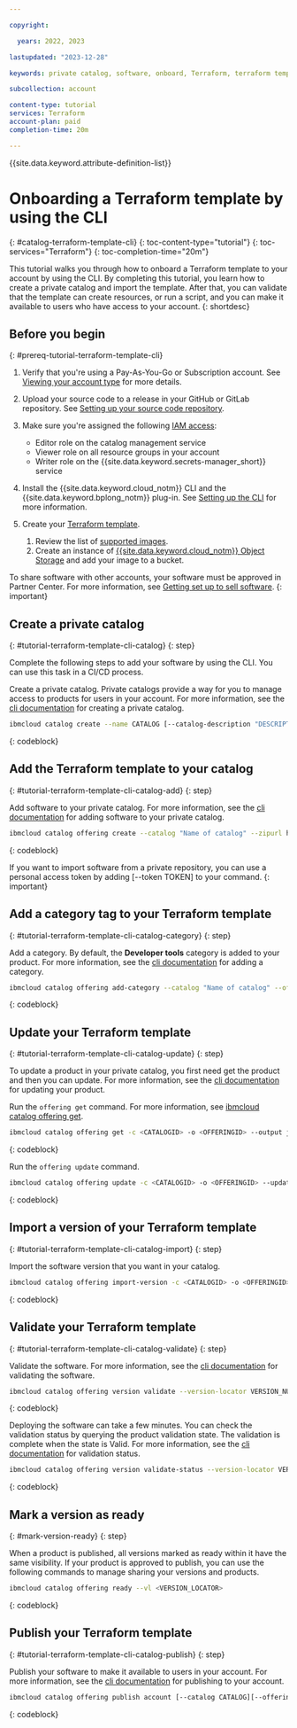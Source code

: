 ```yaml
---

copyright:

  years: 2022, 2023

lastupdated: "2023-12-28"

keywords: private catalog, software, onboard, Terraform, terraform template, cli

subcollection: account

content-type: tutorial
services: Terraform
account-plan: paid
completion-time: 20m

---
```


{{site.data.keyword.attribute-definition-list}}


# Onboarding a Terraform template by using the CLI
{: #catalog-terraform-template-cli}
{: toc-content-type="tutorial"}
{: toc-services="Terraform"}
{: toc-completion-time="20m"}

This tutorial walks you through how to onboard a Terraform template to your account by using the CLI. By completing this tutorial, you learn how to create a private catalog and import the template. After that, you can validate that the template can create resources, or run a script, and you can make it available to users who have access to your account.
{: shortdesc}


## Before you begin
{: #prereq-tutorial-terraform-template-cli}

1. Verify that you're using a Pay-As-You-Go or Subscription account. See [Viewing your account type](/docs/account?topic=account-account_settings#view-acct-type) for more details.
1. Upload your source code to a release in your GitHub or GitLab repository. See [Setting up your source code repository](/docs/sell?topic=sell-source-repo-setup).
1. Make sure you're assigned the following [IAM access](/docs/account?topic=account-groups):

   * Editor role on the catalog management service
   * Viewer role on all resource groups in your account
   * Writer role on the {{site.data.keyword.secrets-manager_short}} service

1. Install the {{site.data.keyword.cloud_notm}} CLI and the {{site.data.keyword.bplong_notm}} plug-in. See [Setting up the CLI](/docs/schematics?topic=schematics-setup-cli) for more information.
1. Create your [Terraform template](/docs/schematics?topic=schematics-create-tf-config).

   1. Review the list of [supported images](/docs/vpc?topic=vpc-about-images).
   1. Create an instance of [{{site.data.keyword.cloud_notm}} Object Storage](/docs/cloud-object-storage?topic=cloud-object-storage-getting-started-cloud-object-storage) and add your image to a bucket.

To share software with other accounts, your software must be approved in Partner Center. For more information, see [Getting set up to sell software](/docs/sell?topic=sell-sw-getting-started).
{: important}


## Create a private catalog
{: #tutorial-terraform-template-cli-catalog}
{: step}

Complete the following steps to add your software by using the CLI. You can use this task in a CI/CD process.

Create a private catalog. Private catalogs provide a way for you to manage access to products for users in your account. For more information, see the [cli documentation](/docs/account?topic=account-manage-catalogs-plugin#create-catalog) for creating a private catalog.

```bash
ibmcloud catalog create --name CATALOG [--catalog-description "DESCRIPTION"]
```
{: codeblock}

## Add the Terraform template to your catalog
{: #tutorial-terraform-template-cli-catalog-add}
{: step}

Add software to your private catalog. For more information, see the [cli documentation](/docs/cli?topic=cli-manage-catalogs-plugin#create-offering) for adding software to your private catalog.

```bash
ibmcloud catalog offering create --catalog "Name of catalog" --zipurl https://software.url.com.tgz
```
{: codeblock}

If you want to import software from a private repository, you can use a personal access token by adding [--token TOKEN] to your command.
{: important}

## Add a category tag to your Terraform template
{: #tutorial-terraform-template-cli-catalog-category}
{: step}

Add a category. By default, the **Developer tools** category is added to your product. For more information, see the [cli documentation](/docs/cli?topic=cli-manage-catalogs-plugin#add-category-offering) for adding a category.

```bash
ibmcloud catalog offering add-category --catalog "Name of catalog" --offering "software-offering" --category "category"
```
{: codeblock}

## Update your Terraform template
{: #tutorial-terraform-template-cli-catalog-update}
{: step}

To update a product in your private catalog, you first need get the product and then you can update. For more information, see the [cli documentation](/docs/cli?topic=cli-manage-catalogs-plugin#add-category-offering) for updating your product.

Run the `offering get` command. For more information, see [ibmcloud catalog offering get](/docs/cli?topic=cli-manage-catalogs-plugin#get-offering).

```bash
ibmcloud catalog offering get -c <CATALOGID> -o <OFFERINGID> --output json
```
{: codeblock}

Run the `offering update` command.

```bash
ibmcloud catalog offering update -c <CATALOGID> -o <OFFERINGID> --updated-offering <UPDATED_OFFERING.json>
```
{: codeblock}


## Import a version of your Terraform template
{: #tutorial-terraform-template-cli-catalog-import}
{: step}

Import the software version that you want in your catalog.

```bash
ibmcloud catalog offering import-version -c <CATALOGID> -o <OFFERINGID> --zipurl <TGZ> --target-version <VERSION>
```
{: codeblock}


## Validate your Terraform template
{: #tutorial-terraform-template-cli-catalog-validate}
{: step}

Validate the software. For more information, see the [cli documentation](/docs/cli?topic=cli-manage-catalogs-plugin#validate-offering) for validating the software.

```bash
ibmcloud catalog offering version validate --version-locator VERSION_NUMBER --cluster CLUSTER_ID --namespace NAME [--timeout TIMEOUT] [--wait WAIT] [--override-values VALUES|FILENAME]
```
{: codeblock}

Deploying the software can take a few minutes. You can check the validation status by querying the product validation state. The validation is complete when the state is Valid. For more information, see the [cli documentation](/docs/cli?topic=cli-manage-catalogs-plugin#validate-status-offering) for validation status.

```bash
ibmcloud catalog offering version validate-status --version-locator VERSION_NUMBER [--output FORMAT]
```
{: codeblock}



## Mark a version as ready
{: #mark-version-ready}
{: step}

When a product is published, all versions marked as ready within it have the same visibility. If your product is approved to publish, you can use the following commands to manage sharing your versions and products.

```bash
ibmcloud catalog offering ready --vl <VERSION_LOCATOR>
```
{: codeblock}

## Publish your Terraform template
{: #tutorial-terraform-template-cli-catalog-publish}
{: step}

Publish your software to make it available to users in your account. For more information, see the [cli documentation](/docs/cli?topic=cli-manage-catalogs-plugin#publish-offering-to-account) for publishing to your account.

```bash
ibmcloud catalog offering publish account [--catalog CATALOG][--offering OFFERING]
```
{: codeblock}
